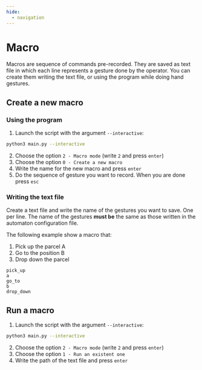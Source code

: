 ```yaml
---
hide:
  - navigation
---
```

# Macro
Macros are sequence of commands pre-recorded. They are saved as text file in which each line represents a gesture done by the operator. You can create them writing the text file, or using the program while doing hand gestures.

## Create a new macro
### Using the program
1. Launch the script with the argument `--interactive`:
  ```bash
  python3 main.py --interactive
  ```
2. Choose the option `2 - Macro mode` (write `2` and press `enter`)
3. Choose the option `0 - Create a new macro`
4. Write the name for the new macro and press `enter`
5. Do the sequence of gesture you want to record. When you are done press `esc`

### Writing the text file
Create a text file and write the name of the gestures you want to save. One per line. The name of the gestures **must be** the same as those written in the automaton configuration file.

The following example show a macro that:

1. Pick up the parcel A
2. Go to the position B
3. Drop down the parcel

```
pick_up
a
go_to
b
drop_down
```

## Run a macro
1. Launch the script with the argument `--interactive`:
  ```bash
  python3 main.py --interactive
  ```
2. Choose the option `2 - Macro mode` (write `2` and press `enter`)
3. Choose the option `1 - Run an existent one`
4. Write the path of the text file and press `enter`

